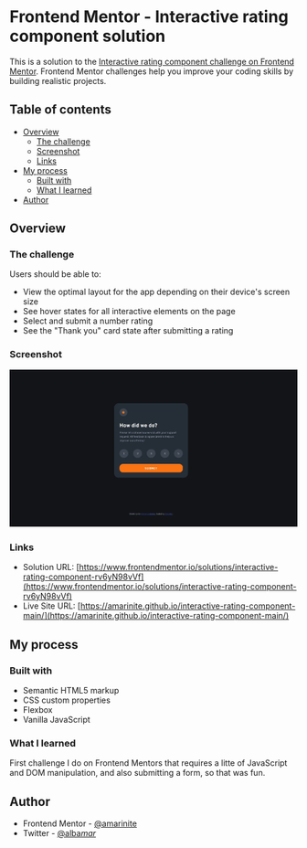 # Frontend Mentor - Interactive rating component solution

This is a solution to the [Interactive rating component challenge on Frontend Mentor](https://www.frontendmentor.io/challenges/interactive-rating-component-koxpeBUmI). Frontend Mentor challenges help you improve your coding skills by building realistic projects.

## Table of contents

- [Overview](#overview)
  - [The challenge](#the-challenge)
  - [Screenshot](#screenshot)
  - [Links](#links)
- [My process](#my-process)
  - [Built with](#built-with)
  - [What I learned](#what-i-learned)
- [Author](#author)

## Overview

### The challenge

Users should be able to:

- View the optimal layout for the app depending on their device's screen size
- See hover states for all interactive elements on the page
- Select and submit a number rating
- See the "Thank you" card state after submitting a rating

### Screenshot

![](./images/screenshot.jpg)

### Links

- Solution URL: [https://www.frontendmentor.io/solutions/interactive-rating-component-rv6yN98vVf](https://www.frontendmentor.io/solutions/interactive-rating-component-rv6yN98vVf)
- Live Site URL: [https://amarinite.github.io/interactive-rating-component-main/](https://amarinite.github.io/interactive-rating-component-main/)

## My process

### Built with

- Semantic HTML5 markup
- CSS custom properties
- Flexbox
- Vanilla JavaScript

### What I learned

First challenge I do on Frontend Mentors that requires a litte of JavaScript and DOM manipulation, and also submitting a form, so that was fun.

## Author

- Frontend Mentor - [@amarinite](https://www.frontendmentor.io/profile/amarinite)
- Twitter - [@alba*mar*](https://www.twitter.com/alba_mar_)
